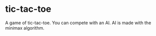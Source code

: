 # tic-tac-toe

A game of tic-tac-toe.
You can compete with an AI.
AI is made with the minimax algorithm.

